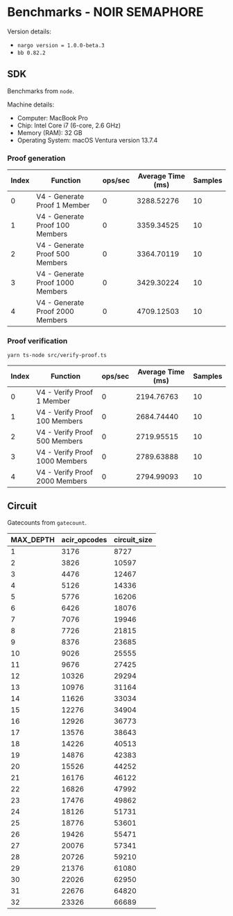 # Benchmarks - NOIR SEMAPHORE

Version details:
- `nargo version = 1.0.0-beta.3`
- `bb 0.82.2`

## SDK 

Benchmarks from `node`. 

Machine details:
- Computer: MacBook Pro
- Chip: Intel Core i7 (6-core, 2.6 GHz)
- Memory (RAM): 32 GB
- Operating System: macOS Ventura version 13.7.4

### Proof generation

| Index | Function                          | ops/sec | Average Time (ms) | Samples |
|-------|-----------------------------------|---------|-------------------|---------|
| 0     | V4 - Generate Proof 1 Member      | 0       | 3288.52276        | 10      |
| 1     | V4 - Generate Proof 100 Members   | 0       | 3359.34525        | 10      |
| 2     | V4 - Generate Proof 500 Members   | 0       | 3364.70119        | 10      |
| 3     | V4 - Generate Proof 1000 Members  | 0       | 3429.30224        | 10      |
| 4     | V4 - Generate Proof 2000 Members  | 0       | 4709.12503        | 10      |

<!-- 
┌─────────┬────────────────────────────────────┬─────────┬───────────────────┬─────────┐
│ (index) │              Function              │ ops/sec │ Average Time (ms) │ Samples │
├─────────┼────────────────────────────────────┼─────────┼───────────────────┼─────────┤
│    0    │   'V4 - Generate Proof 1 Member'   │   '0'   │   '3288.52276'    │   10    │
│    1    │ 'V4 - Generate Proof 100 Members'  │   '0'   │   '3359.34525'    │   10    │
│    2    │ 'V4 - Generate Proof 500 Members'  │   '0'   │   '3364.70119'    │   10    │
│    3    │ 'V4 - Generate Proof 1000 Members' │   '0'   │   '3429.30224'    │   10    │
│    4    │ 'V4 - Generate Proof 2000 Members' │   '0'   │   '4709.12503'    │   10    │
└─────────┴────────────────────────────────────┴─────────┴───────────────────┴─────────┘
 -->

### Proof verification
```
yarn ts-node src/verify-proof.ts
```

| Index | Function                         | ops/sec | Average Time (ms) | Samples |
|-------|----------------------------------|---------|-------------------|---------|
| 0     | V4 - Verify Proof 1 Member       | 0       | 2194.76763        | 10      |
| 1     | V4 - Verify Proof 100 Members    | 0       | 2684.74440        | 10      |
| 2     | V4 - Verify Proof 500 Members    | 0       | 2719.95515        | 10      |
| 3     | V4 - Verify Proof 1000 Members   | 0       | 2789.63888        | 10      |
| 4     | V4 - Verify Proof 2000 Members   | 0       | 2794.99093        | 10      |

<!-- 
┌─────────┬──────────────────────────────────┬─────────┬───────────────────┬─────────┐
│ (index) │             Function             │ ops/sec │ Average Time (ms) │ Samples │
├─────────┼──────────────────────────────────┼─────────┼───────────────────┼─────────┤
│    0    │   'V4 - Verify Proof 1 Member'   │   '0'   │   '2194.76763'    │   10    │
│    1    │ 'V4 - Verify Proof 100 Members'  │   '0'   │   '2684.74440'    │   10    │
│    2    │ 'V4 - Verify Proof 500 Members'  │   '0'   │   '2719.95515'    │   10    │
│    3    │ 'V4 - Verify Proof 1000 Members' │   '0'   │   '2789.63888'    │   10    │
│    4    │ 'V4 - Verify Proof 2000 Members' │   '0'   │   '2794.99093'    │   10    │
└─────────┴──────────────────────────────────┴─────────┴───────────────────┴─────────┘
 -->

## Circuit

Gatecounts from `gatecount`. 

| MAX_DEPTH | acir_opcodes | circuit_size |
|-----------|--------------|--------------|
| 1         | 3176         | 8727         |
| 2         | 3826         | 10597        |
| 3         | 4476         | 12467        |
| 4         | 5126         | 14336        |
| 5         | 5776         | 16206        |
| 6         | 6426         | 18076        |
| 7         | 7076         | 19946        |
| 8         | 7726         | 21815        |
| 9         | 8376         | 23685        |
| 10        | 9026         | 25555        |
| 11        | 9676         | 27425        |
| 12        | 10326        | 29294        |
| 13        | 10976        | 31164        |
| 14        | 11626        | 33034        |
| 15        | 12276        | 34904        |
| 16        | 12926        | 36773        |
| 17        | 13576        | 38643        |
| 18        | 14226        | 40513        |
| 19        | 14876        | 42383        |
| 20        | 15526        | 44252        |
| 21        | 16176        | 46122        |
| 22        | 16826        | 47992        |
| 23        | 17476        | 49862        |
| 24        | 18126        | 51731        |
| 25        | 18776        | 53601        |
| 26        | 19426        | 55471        |
| 27        | 20076        | 57341        |
| 28        | 20726        | 59210        |
| 29        | 21376        | 61080        |
| 30        | 22026        | 62950        |
| 31        | 22676        | 64820        |
| 32        | 23326        | 66689        |

<!-- 
 MAX_DEPTH | acir_opcodes |   circuit_size
------------------------------------------
         1 |         3176 |           8727
         2 |         3826 |          10597
         3 |         4476 |          12467
         4 |         5126 |          14336
         5 |         5776 |          16206
         6 |         6426 |          18076
         7 |         7076 |          19946
         8 |         7726 |          21815
         9 |         8376 |          23685
        10 |         9026 |          25555
        11 |         9676 |          27425
        12 |        10326 |          29294
        13 |        10976 |          31164
        14 |        11626 |          33034
        15 |        12276 |          34904
        16 |        12926 |          36773
        17 |        13576 |          38643
        18 |        14226 |          40513
        19 |        14876 |          42383
        20 |        15526 |          44252
        21 |        16176 |          46122
        22 |        16826 |          47992
        23 |        17476 |          49862
        24 |        18126 |          51731
        25 |        18776 |          53601
        26 |        19426 |          55471
        27 |        20076 |          57341
        28 |        20726 |          59210
        29 |        21376 |          61080
        30 |        22026 |          62950
        31 |        22676 |          64820
        32 |        23326 |          66689 -->